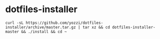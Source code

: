 # dotfiles-installer

`curl -sL https://github.com/yozzi/dotfiles-installer/archive/master.tar.gz | tar xz && cd dotfiles-installer-master && ./install && cd ~`
